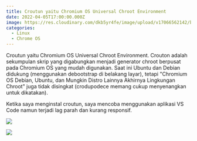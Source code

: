 ```yaml
---
title: Croutun yaitu Chromium OS Universal Chroot Environment
date: 2022-04-05T17:00:00.000Z
image: https://res.cloudinary.com/dkb5yr4fe/image/upload/v17066562142/banner/1.png
categories:
  - Linux
  - Chrome OS
---
```


Croutun yaitu Chromium OS Universal Chroot Environment. Crouton adalah sekumpulan skrip yang digabungkan menjadi generator chroot berpusat pada Chromium OS yang mudah digunakan. Saat ini Ubuntu dan Debian didukung (menggunakan debootstrap di belakang layar), tetapi "Chromium OS Debian, Ubuntu, dan Mungkin Distro Lainnya Akhirnya Lingkungan Chroot" juga tidak disingkat (crodupodece memang cukup menyenangkan untuk dikatakan).

Ketika saya menginstal croutun, saya mencoba menggunakan aplikasi VS Code namun terjadi lag parah dan kurang responsif.

![](https://res.cloudinary.com/dkb5yr4fe/image/upload/v17066562142/post/1/277743561_1992454480941058_7958463830496805578_n.jpg)

![](https://res.cloudinary.com/dkb5yr4fe/image/upload/v17066562142/post/1/277681195_1992454417607731_5362303472061802948_n.jpg)
